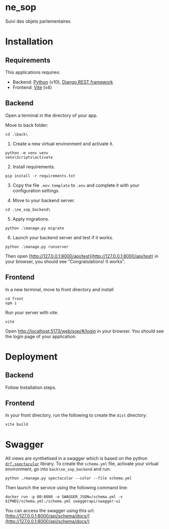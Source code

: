 # ne_sop
Suivi des objets parlementaires

# Installation
## Requirements 
This applications requires:
* Backend: [Python](https://www.python.org/) (v10), [Django REST framework](https://www.django-rest-framework.org/)
* Frontend: [Vite](https://vitejs.dev/) (v4)

## Backend
Open a terminal in the directory of your app.

Move to back folder:
```
cd .\back\
```

1. Create a new virtual environment and activate it.

```
python -m venv venv
venv\Scripts\activate
```

2. Install requirements.
```
pip install -r requirements.txt
```

3. Copy the file `.env.template` to `.env` and complete it with your configuration settings.

4. Move to your backend server.
```
cd .\ne_sop_backend\
```

5. Apply migrations.
```
python .\manage.py migrate
```

6. Launch your backend server and test if it works.
```
python .\manage.py runserver
```
Then open [http://127.0.0.1:8000/api/test](http://127.0.0.1:8000/api/test) in your browser, you should see "Congratulations! It works".


## Frontend

In a new terminal, move to front directory and install

```
cd front
npm i
```

Run your server with vite.

```
vite
```

Open [http://localhost:5173/web/sop/#/login](http://localhost:5173/web/sop/#/login) in your browser. You should see the login page of your application.

# Deployment

## Backend

Follow Installation steps.

## Frontend
In your front directory, run the following to create the `dist` directory:

```
vite build
```

# Swagger

All views are synthetised in a swagger which is based on the python [`drf.spectacular`](https://drf-spectacular.readthedocs.io/en/latest/index.html) library.
To create the `schema.yml` file, activate your virtual environment, go into `back\ne_sop_backend` and run:
```
python ./manage.py spectacular --color --file schema.yml
```

Then launch the service using the following command line:
```
docker run -p 80:8080 -e SWAGGER_JSON=/schema.yml -v ${PWD}/schema.yml:/schema.yml swaggerapi/swagger-ui
```

You can access the swagger using this url: [http://127.0.0.1:8000/api/schema/docs/](http://127.0.0.1:8000/api/schema/docs/)